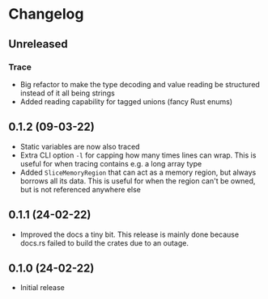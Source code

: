 # Changelog

## Unreleased

### Trace

- Big refactor to make the type decoding and value reading be structured instead of it all being strings
- Added reading capability for tagged unions (fancy Rust enums)

## 0.1.2 (09-03-22)

- Static variables are now also traced
- Extra CLI option `-l` for capping how many times lines can wrap. This is useful for when tracing contains e.g. a long array type
- Added `SliceMemoryRegion` that can act as a memory region, but always borrows all its data. This is useful for when the region can't be owned, but is not referenced anywhere else

## 0.1.1 (24-02-22)

- Improved the docs a tiny bit. This release is mainly done because docs.rs failed to build the crates due to an outage.

## 0.1.0 (24-02-22)

- Initial release

